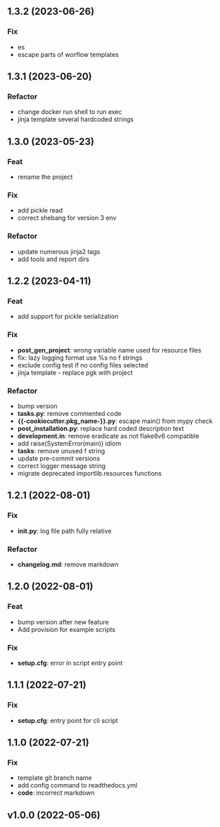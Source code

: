 ## 1.3.2 (2023-06-26)

### Fix

- es
- escape parts of worflow templates

## 1.3.1 (2023-06-20)

### Refactor

- change docker run shell to run exec
- jinja template several hardcoded strings

## 1.3.0 (2023-05-23)

### Feat

- rename the project

### Fix

- add pickle read
- correct shebang for version 3 env

### Refactor

- update numerous jinja2 tags
- add tools and report dirs

## 1.2.2 (2023-04-11)

### Feat

- add support for pickle serialization

### Fix

- **post_gen_project**: wrong variable name used for resource files
- fix: lazy logging format use %s no f strings
- exclude config test if no config files selected
- jinja template - replace pgk with project

### Refactor

- bump version
- **tasks.py**: remove commented code
- **{{-cookiecutter.pkg_name-}}.py**: escape main() from mypy check
- **post_installation.py**: replace hard coded description text
- **development.in**: remove eradicate as not flake8v6 compatible
- add raise(SystemError(main)) idiom
- **tasks**: remove unused f string
- update pre-commit versions
- correct logger message string
- migrate deprecated importlib.resources functions

## 1.2.1 (2022-08-01)

### Fix

- **__init__.py**: log file path fully relative

### Refactor

- **changelog.md**: remove markdown

## 1.2.0 (2022-08-01)

### Feat

- bump version after new feature
- Add provision for example scripts

### Fix

- **setup.cfg**: error in script entry point

## 1.1.1 (2022-07-21)

### Fix

- **setup.cfg**: entry point for cli script

## 1.1.0 (2022-07-21)

### Fix

- template git branch name
- add config command to readthedocs.yml
- **code**: incorrect markdown

## v1.0.0 (2022-05-06)
